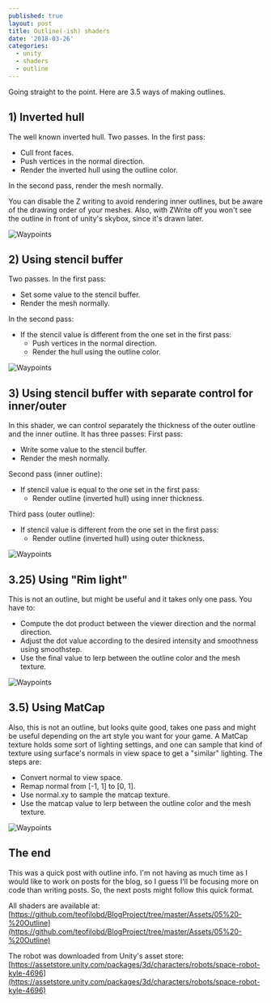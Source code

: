 ```yaml
---
published: true
layout: post
title: Outline(-ish) shaders
date: '2018-03-26'
categories:
  - unity
  - shaders
  - outline
---
```


Going straight to the point. Here are 3.5 ways of making outlines.

## 1) Inverted hull

The well known inverted hull. Two passes. In the first pass:
- Cull front faces.
- Push vertices in the normal direction.
- Render the inverted hull using the outline color.

In the second pass, render the mesh normally.

You can disable the Z writing to avoid rendering inner outlines, but be aware of the drawing order of your meshes. Also, with ZWrite off you won't see the outline in front of unity's skybox, since it's drawn later.

![Waypoints]({{site.baseurl}}/images/Outline_InvertedHull.JPG)

## 2) Using stencil buffer

Two passes. In the first pass:
- Set some value to the stencil buffer.
- Render the mesh normally.

In the second pass:
- If the stencil value is different from the one set in the first pass:
  - Push vertices in the normal direction.
  - Render the hull using the outline color. 

![Waypoints]({{site.baseurl}}/images/Outline_Stencil.JPG)

## 3) Using stencil buffer with separate control for inner/outer

In this shader, we can control separately the thickness of the outer outline and the inner outline. It has three passes:
First pass:
- Write some value to the stencil buffer.
- Render the mesh normally.

Second pass (inner outline):
- If stencil value is equal to the one set in the first pass:
  - Render outline (inverted hull) using inner thickness.

Third pass (outer outline):
- If stencil value is different from the one set in the first pass:
  - Render outline (inverted hull) using outer thickness.

![Waypoints]({{site.baseurl}}/images/Outline_StencilInnerOuter.JPG)

## 3.25) Using "Rim light" 

This is not an outline, but might be useful and it takes only one pass. You have to: 
- Compute the dot product between the viewer direction and the normal direction.
- Adjust the dot value according to the desired intensity and smoothness using smoothstep.  
- Use the final value to lerp between the outline color and the mesh texture.

![Waypoints]({{site.baseurl}}/images/Outline_RimLight.JPG)

## 3.5) Using MatCap
 
Also, this is not an outline, but looks quite good, takes one pass and might be useful depending on the art style you want for your game.
A MatCap texture holds some sort of lighting settings, and one can sample that kind of texture using surface's normals in view space to get a "similar" lighting.
The steps are: 
- Convert normal to view space.
- Remap normal from [-1, 1] to [0, 1].
- Use normal.xy to sample the matcap texture.
- Use the matcap value to lerp between the outline color and the mesh texture.

![Waypoints]({{site.baseurl}}/images/Outline_Matcap.JPG)

## The end

This was a quick post with outline info. I'm not having as much time as I would like to work on posts for the blog, so I guess I'll be focusing more on code than writing posts. So, the next posts might follow this quick format.

All shaders are available at: [https://github.com/teofilobd/BlogProject/tree/master/Assets/05%20-%20Outline](https://github.com/teofilobd/BlogProject/tree/master/Assets/05%20-%20Outline)

The robot was downloaded from Unity's asset store: [https://assetstore.unity.com/packages/3d/characters/robots/space-robot-kyle-4696](https://assetstore.unity.com/packages/3d/characters/robots/space-robot-kyle-4696)